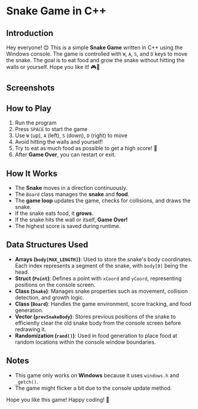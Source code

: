 # Snake Game in C++

## Introduction
Hey everyone! 😊 This is a simple **Snake Game** written in C++ using the Windows console. The game is controlled with `W`, `A`, `S`, and `D` keys to move the snake. The goal is to eat food and grow the snake without hitting the walls or yourself. Hope you like it! 🎮🐍

## Screenshots


## How to Play
1. Run the program
2. Press `SPACE` to start the game
3. Use `W` (up), `A` (left), `S` (down), `D` (right) to move
4. Avoid hitting the walls and yourself!
5. Try to eat as much food as possible to get a high score! 🚀
6. After **Game Over**, you can restart or exit.

## How It Works
- The **Snake** moves in a direction continuously.
- The `Board` class manages the **snake** and **food**.
- The **game loop** updates the game, checks for collisions, and draws the snake.
- If the snake eats food, it **grows**.
- If the snake hits the wall or itself, **Game Over!**
- The highest score is saved during runtime.

## Data Structures Used
- **Arrays (`body[MAX_LENGTH]`)**: Used to store the snake's body coordinates. Each index represents a segment of the snake, with `body[0]` being the head.
- **Struct (`Point`)**: Defines a point with `xCoord` and `yCoord`, representing positions on the console screen.
- **Class (`Snake`)**: Manages snake properties such as movement, collision detection, and growth logic.
- **Class (`Board`)**: Handles the game environment, score tracking, and food generation.
- **Vector (`prevSnakeBody`)**: Stores previous positions of the snake to efficiently clear the old snake body from the console screen before redrawing it.
- **Randomization (`rand()`)**: Used in food generation to place food at random locations within the console window boundaries.

## Notes
- This game only works on **Windows** because it uses `windows.h` and `_getch()`.
- The game might flicker a bit due to the console update method.

Hope you like this game! Happy coding! 🚀
